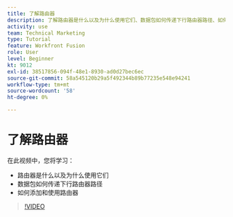 ```yaml
---
title: 了解路由器
description: 了解路由器是什么以及为什么使用它们、数据包如何传递下行路由器路径、如何添加和使用路由器，所有这些都在 [!DNL Adobe Workfront Fusion].
activity: use
team: Technical Marketing
type: Tutorial
feature: Workfront Fusion
role: User
level: Beginner
kt: 9012
exl-id: 38517856-094f-48e1-8930-ad0d27bec6ec
source-git-commit: 58a545120b29a5f492344b89b77235e548e94241
workflow-type: tm+mt
source-wordcount: '58'
ht-degree: 0%

---
```


# 了解路由器

在此视频中，您将学习：

* 路由器是什么以及为什么使用它们
* 数据包如何传递下行路由器路径
* 如何添加和使用路由器

>[!VIDEO](https://video.tv.adobe.com/v/335271/?quality=12)
